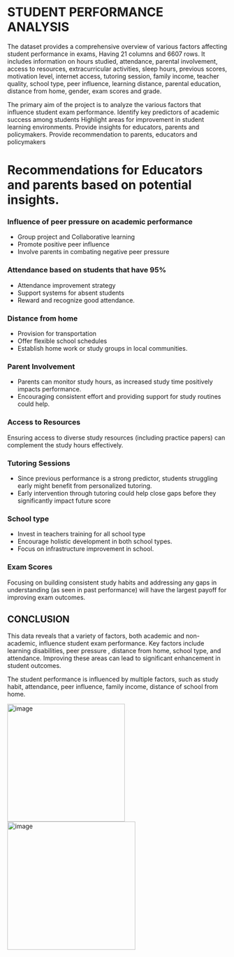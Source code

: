 # STUDENT PERFORMANCE ANALYSIS
The dataset provides a comprehensive overview of various factors affecting student performance in exams, Having 21 columns and 6607 rows. It includes information on hours studied, attendance, parental involvement, access to resources, extracurricular activities, sleep hours, previous scores, motivation level, internet access, tutoring session, family income, teacher quality,  school type, peer influence, learning distance, parental education, distance from home, gender, exam scores and grade. 

The primary aim of the project is to analyze the various factors that influence student exam performance. Identify key predictors of academic success among students
Highlight areas for improvement in student learning environments.
Provide insights for educators, parents and policymakers.
Provide recommendation to parents, educators and policymakers

# Recommendations for Educators and parents based on potential insights.

### Influence of peer pressure on academic performance
* Group project and Collaborative learning
* Promote positive peer influence
* Involve parents in combating negative peer pressure

### Attendance based on students that have 95%
* Attendance improvement strategy 
* Support systems for absent students
* Reward and recognize good attendance.

### Distance from home              
* Provision for transportation 
* Offer flexible school schedules  
* Establish home work or study groups in local communities.  

### Parent Involvement
 * Parents can monitor study hours, as increased study time positively impacts performance.
* Encouraging consistent effort and providing support for study routines could help.  

### Access to Resources
Ensuring access to diverse study resources (including practice papers) can complement the study hours effectively.

 ### Tutoring Sessions
* Since previous performance is a strong predictor, students struggling early might benefit from personalized tutoring. 
* Early intervention through tutoring could help close gaps before they significantly impact future score

### School type
* Invest  in teachers training for all school type
* Encourage holistic development in both school types.
* Focus on infrastructure improvement in school. 


### Exam Scores
 Focusing on building consistent study habits and addressing any gaps in understanding (as seen in past performance) will have the largest payoff for improving exam outcomes.
 
 ## CONCLUSION
 This data reveals that a variety of factors, both academic and non-academic, influence student exam performance. Key factors include learning disabilities, peer pressure , distance from home, school type,  and attendance. Improving these areas can lead to significant enhancement in student outcomes.   

The student performance is influenced by multiple factors, such as study habit, attendance, peer influence, family income, distance of school from home.


<img width="269" alt="image" src="https://github.com/user-attachments/assets/aad6e739-ee0c-4090-93b7-54731de6b70e">

<img width="293" alt="image" src="https://github.com/user-attachments/assets/1d068959-b2ba-4f26-a616-c5722f8b14dc">
